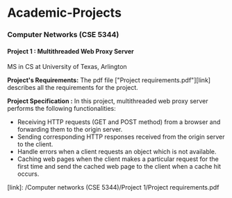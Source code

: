 # Academic-Projects
### Computer Networks (CSE 5344)
#### Project 1 : Multithreaded Web Proxy Server
MS in CS at University of Texas, Arlington

**Project's Requirements:** The pdf file ["Project requirements.pdf"][link] describes all the requirements for the project.

**Project Specification :** In this project, multithreaded web proxy server performs the following functionalities:

* Receiving HTTP requests (GET and POST method) from a browser and forwarding them to the origin server.
* Sending corresponding HTTP responses received from the origin server to the client.
* Handle errors when a client requests an object which is not available.
* Caching web pages when the client makes a particular request for the first time and send the cached web page to the client when a cache hit occurs.

[link]: /Computer networks (CSE 5344)/Project 1/Project requirements.pdf